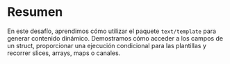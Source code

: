 # Resumen

En este desafío, aprendimos cómo utilizar el paquete `text/template` para generar contenido dinámico. Demostramos cómo acceder a los campos de un struct, proporcionar una ejecución condicional para las plantillas y recorrer slices, arrays, maps o canales.
